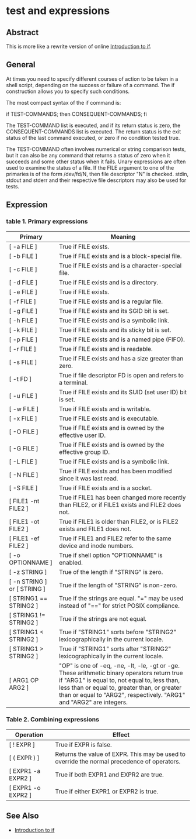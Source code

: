 # test and expressions

## Abstract

This is more like a rewrite version of online [Introduction to if][if].

## General
At times you need to specify different courses of action to be taken in a shell script, depending on the success or failure of a command. The if construction allows you to specify such conditions.

The most compact syntax of the if command is:

if TEST-COMMANDS; then CONSEQUENT-COMMANDS; fi

The TEST-COMMAND list is executed, and if its return status is zero, the CONSEQUENT-COMMANDS list is executed. The return status is the exit status of the last command executed, or zero if no condition tested true.

The TEST-COMMAND often involves numerical or string comparison tests, but it can also be any command that returns a status of zero when it succeeds and some other status when it fails. Unary expressions are often used to examine the status of a file. If the FILE argument to one of the primaries is of the form /dev/fd/N, then file descriptor "N" is checked. stdin, stdout and stderr and their respective file descriptors may also be used for tests.
## Expression

### table 1. Primary expressions

Primary    | Meaning
---         | ---
[ -a FILE ] | True if FILE exists.
[ -b FILE ] | True if FILE exists and is a block-special file.
[ -c FILE ] | True if FILE exists and is a character-special file.
[ -d FILE ] | True if FILE exists and is a directory.
[ -e FILE ] | True if FILE exists.
[ -f FILE ] | True if FILE exists and is a regular file.
[ -g FILE ] | True if FILE exists and its SGID bit is set.
[ -h FILE ] | True if FILE exists and is a symbolic link.
[ -k FILE ] | True if FILE exists and its sticky bit is set.
[ -p FILE ] | True if FILE exists and is a named pipe (FIFO).
[ -r FILE ] | True if FILE exists and is readable.
[ -s FILE ] | True if FILE exists and has a size greater than zero.
[ -t FD ]   | True if file descriptor FD is open and refers to a terminal.
[ -u FILE ] | True if FILE exists and its SUID (set user ID) bit is set.
[ -w FILE ] | True if FILE exists and is writable.
[ -x FILE ] | True if FILE exists and is executable.
[ -O FILE ] | True if FILE exists and is owned by the effective user ID.
[ -G FILE ] | True if FILE exists and is owned by the effective group ID.
[ -L FILE ] | True if FILE exists and is a symbolic link.
[ -N FILE ] | True if FILE exists and has been modified since it was last read.
[ -S FILE ] | True if FILE exists and is a socket.
[ FILE1 -nt FILE2 ] | True if FILE1 has been changed more recently than FILE2, or if FILE1 exists and FILE2 does not.
[ FILE1 -ot FILE2 ] | True if FILE1 is older than FILE2, or is FILE2 exists and FILE1 does not.
[ FILE1 -ef FILE2 ] | True if FILE1 and FILE2 refer to the same device and inode numbers.
[ -o OPTIONNAME ] | True if shell option "OPTIONNAME" is enabled.
[ -z STRING ] | True of the length if "STRING" is zero.
[ -n STRING ] or [ STRING ] | True if the length of "STRING" is non-zero.
[ STRING1 == STRING2 ] | True if the strings are equal. "=" may be used instead of "==" for strict POSIX compliance.
[ STRING1 != STRING2 ] | True if the strings are not equal.
[ STRING1 < STRING2 ] | True if "STRING1" sorts before "STRING2" lexicographically in the current locale.
[ STRING1 > STRING2 ] | True if "STRING1" sorts after "STRING2" lexicographically in the current locale.
[ ARG1 OP ARG2 ] | "OP" is one of -eq, -ne, -lt, -le, -gt or -ge. These arithmetic binary operators return true if "ARG1" is equal to, not equal to, less than, less than or equal to, greater than, or greater than or equal to "ARG2", respectively. "ARG1" and "ARG2" are integers.

### Table 2. Combining expressions

Operation       | Effect
---             | ---
[ ! EXPR ]      | True if EXPR is false.
[ ( EXPR ) ]    | Returns the value of EXPR. This may be used to override the normal precedence of operators.
[ EXPR1 -a EXPR2 ] | True if both EXPR1 and EXPR2 are true.
[ EXPR1 -o EXPR2 ] | True if either EXPR1 or EXPR2 is true.

## See Also

- [Introduction to if][if]

[if]: http://tldp.org/LDP/Bash-Beginners-Guide/html/sect_07_01.html